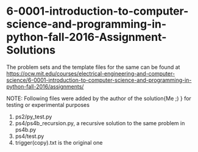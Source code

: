# 6-0001-introduction-to-computer-science-and-programming-in-python-fall-2016-Assignment-Solutions

The problem sets and the template files for the same can be found at
https://ocw.mit.edu/courses/electrical-engineering-and-computer-science/6-0001-introduction-to-computer-science-and-programming-in-python-fall-2016/assignments/

NOTE:
  Following files were added by the author of the solution{Me ;) } for testing or experimental purposes
  1) ps2/py_test.py
  2) ps4/ps4b_recursion.py, a recursive solution to the same problem in ps4b.py
  3) ps4/test.py
  3) trigger(copy).txt is the original one
